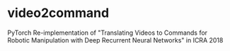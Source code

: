 # video2command
PyTorch Re-implementation of "Translating Videos to Commands for Robotic Manipulation with Deep Recurrent Neural Networks" in ICRA 2018
